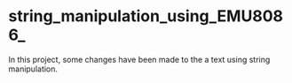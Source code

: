 # string_manipulation_using_EMU8086_
 In this project, some changes have been made to the a text using string manipulation.
